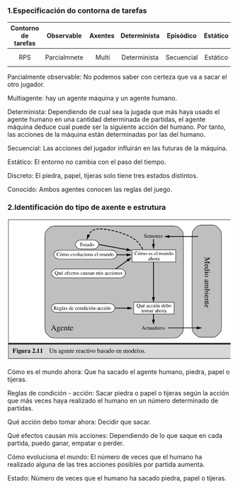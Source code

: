 ### 1.Especificación do contorna de tarefas
Contorno de tarefas | Observable| Axentes | Determinista | Episódico | Estático | Discreto | Coñecido
:---: | :---: | :---: | :---: | :---: | :---: | :---: | :---: |
 RPS | Parcialmnete | Multi | Determinista | Secuencial | Estático | Discreto  |  Conocido |

Parcialmente observable: No podemos saber con certeza que va a sacar el otro jugador.

Multiagente: hay un agente máquina y un agente humano.

Determinista: Dependiendo de cual sea la jugada que más haya usado el agente humano en una cantidad determinada de partidas, el agente máquina deduce cual puede ser la siguiente acción del humano. Por tanto, las acciones de la máquina están determinadas por las del humano.

Secuencial: Las acciones del jugador influirán en las futuras de la máquina.

Estático: El entorno no cambia con el paso del tiempo.

Discreto: El piedra, papel, tijeras solo tiene tres estados distintos.

Conocido: Ambos agentes conocen las reglas del juego.

### 2.Identificación do tipo de axente e estrutura

![Modelo xeral axente intelixente](./docs/1710437053751.png)

Cómo es el mundo ahora: Que ha sacado el agente humano, piedra, papel o tijeras.

Reglas de condición - acción: Sacar piedra o papel o tijeras según la acción que más veces haya realizado el humano en un número determinado de partidas.

Qué acción debo tomar ahora: Decidir que sacar.

Qué efectos causan mis acciones: Dependiendo de lo que saque en cada partida, puedo ganar, empatar o perder.

Cómo evoluciona el mundo: El número de veces que el humano ha realizado alguna de las tres acciones posibles por partida aumenta.

Estado: Número de veces que el humano ha sacado piedra, papel o tijeras.